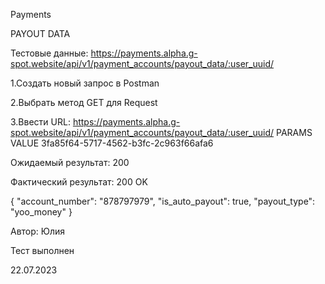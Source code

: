 
Payments

PAYOUT DATA 

Тестовые данные: https://payments.alpha.g-spot.website/api/v1/payment_accounts/payout_data/:user_uuid/

1.Создать новый запрос в Postman

2.Выбрать метод GET для Request

3.Ввести URL: https://payments.alpha.g-spot.website/api/v1/payment_accounts/payout_data/:user_uuid/
PARAMS 
VALUE 3fa85f64-5717-4562-b3fc-2c963f66afa6

Ожидаемый результат: 200 

Фактический результат: 200 OK 

{
    "account_number": "878797979",
    "is_auto_payout": true,
    "payout_type": "yoo_money"
}

Автор: Юлия

Тест выполнен

22.07.2023
